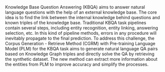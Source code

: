 Knowledge Base Question Answering (KBQA) aims to answer natural language questions with
the help of an external knowledge base. The core idea is to find the link between the internal
knowledge behind questions and known triples of the knowledge base. Traditional KBQA task
pipelines contain several steps, including entity recognition, entity linking, answering selection,
etc. In this kind of pipeline methods, errors in any procedure will inevitably propagate to the
final prediction. To address this challenge, the Corpus Generation - Retrieve
Method (CGRM)   with Pre-training Language Model (PLM) for the KBQA task  aims to generate natural language QA pairs based on Knowledge Graph triples
and directly solve the QA by retrieving the synthetic dataset. The new method can extract more
information about the entities from PLM to improve accuracy and simplify the processes. 